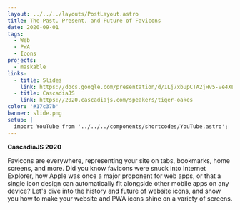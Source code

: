 ```yaml
---
layout: ../../../layouts/PostLayout.astro
title: The Past, Present, and Future of Favicons
date: 2020-09-01
tags:
  - Web
  - PWA
  - Icons
projects:
  - maskable
links:
  - title: Slides
    link: https://docs.google.com/presentation/d/1Lj7xbupCTA2jHv5-ve4XLNHAulG0K-7Nx5gsZqb0qU4/edit
  - title: CascadiaJS
    link: https://2020.cascadiajs.com/speakers/tiger-oakes
color: '#17c37b'
banner: slide.png
setup: |
  import YouTube from '../../../components/shortcodes/YouTube.astro';
---
```


**CascadiaJS 2020**

Favicons are everywhere, representing your site on tabs, bookmarks, home screens, and more. Did you know favicons were snuck into Internet Explorer, how Apple was once a major proponent for web apps, or that a single icon design can automatically fit alongside other mobile apps on any device? Let's dive into the history and future of website icons, and show you how to make your website and PWA icons shine on a variety of screens.

<YouTube id="F_UIPs0umnE" />
